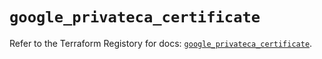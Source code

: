 # `google_privateca_certificate`

Refer to the Terraform Registory for docs: [`google_privateca_certificate`](https://registry.terraform.io/providers/hashicorp/google/5.21.0/docs/resources/privateca_certificate).
